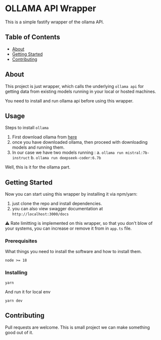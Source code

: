 # 
# OLLAMA API Wrapper

This is a simple fastify wrapper of the ollama API.

## Table of Contents

- [About](#about)
- [Getting Started](#getting_started)
- [Contributing](#contributing)

## About <a name = "about"></a>

This project is just wrapper, which calls the underlying  `ollama api` for getting data from existing models running in your local or hosted machines.

 You need to install and run ollama api before using this wrapper. 

 ## Usage <a name = "usage"></a>

Steps to install `ollama`

1. First download ollama from [here](https://ollama.com/download)
2. once you have downloaded ollama, then proceed with downloading models and running them.
3. In our case we have two models running : 
                a. `ollama run mistral:7b-instruct`
                b. `ollama run deepseek-coder:6.7b`

 Well, this is it for the ollama part.





## Getting Started <a name = "getting_started"></a>

Now you can start using this wrapper by installing it via npm/yarn:

1. just clone the repo and install dependencies.
2. you can also view swagger documentation at `http://localhost:3000/docs`


⚠️ Rate limitting is implemented on this wrapper, so that you don't blow of your systems, you can increase or remove it from in `app.ts`  file. 

### Prerequisites

What things you need to install the software and how to install them.

```
node >= 18 
```

### Installing



```
yarn
```

And run it for local env

```
yarn dev
```

## Contributing <a name = "contributing"></a>

Pull requests are welcome. This is small project we can make something good out of it.
